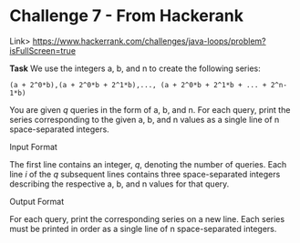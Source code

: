 # Challenge 7 - From Hackerank
Link> https://www.hackerrank.com/challenges/java-loops/problem?isFullScreen=true

**Task**
We use the integers a, b, and n to create the following series:

`(a + 2^0*b),(a + 2^0*b + 2^1*b),..., (a + 2^0*b + 2^1*b + ... + 2^n-1*b)`

You are given _q_ queries in the form of a, b, and n. For each query, print the series corresponding to the given a, b, and n values as a single line of n space-separated integers.

Input Format

The first line contains an integer, _q_, denoting the number of queries.
Each line _i_ of the _q_ subsequent lines contains three space-separated integers describing the respective a, b, and n values for that query.

Output Format

For each query, print the corresponding series on a new line. Each series must be printed in order as a single line of n space-separated integers.